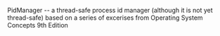 PidManager -- a thread-safe process id manager (although it is not yet thread-safe)
              based on a series of excerises from Operating System Concepts 9th Edition
